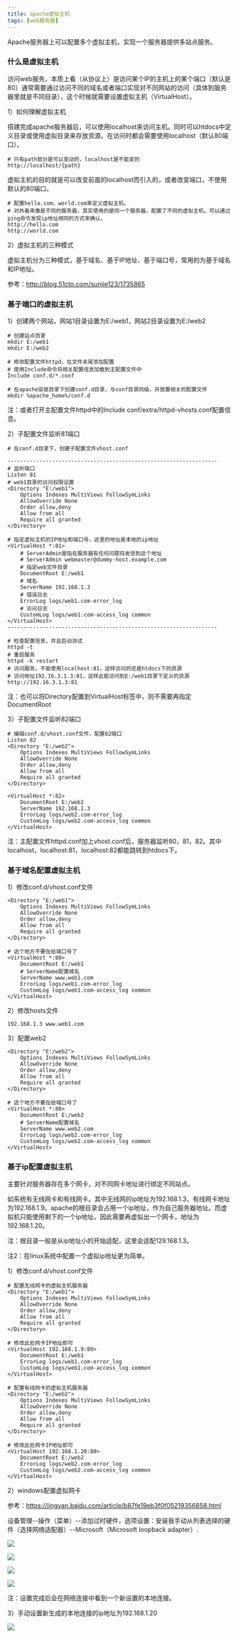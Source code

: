 ```yaml
---
title: apache虚拟主机
tags: [web服务器]
---
```


Apache服务器上可以配置多个虚拟主机，实现一个服务器提供多站点服务。

### 什么是虚拟主机

访问web服务，本质上看（从协议上）是访问某个IP的主机上的某个端口（默认是80）通常需要通过访问不同的域名或者端口实现对不同网站的访问（具体到服务器里就是不同目录），这个时候就需要设置虚拟主机（VirtualHost）。

1）如何理解虚拟主机

搭建完成apache服务器后，可以使用localhost来访问主机。同时可以htdocs中定义目录或使用虚拟目录来存放资源。在访问时都会需要使用localhost（默认80端口）。

```
# 只有path部分是可以变动的，localhost是不能变的
http://localhost/{path}
```

虚拟主机的目的就是可以改变前面的localhost而引入的，或者改变端口，不使用默认的80端口。

```
# 配置hello.com，world.com来定义虚拟主机。
# 对外看来像是不同的服务器，其实使用的是同一个服务器，配置了不同的虚拟主机。可以通过ping命令发现ip地址相同的方式来确认。
http://hello.com
http://world.com
```

2）虚拟主机的三种模式

虚拟主机分为三种模式，基于域名、基于IP地址、基于端口号，常用的为基于域名和IP地址。

参考：http://blog.51cto.com/sunjie123/1735865

### 基于端口的虚拟主机

1）创建两个网站，网站1目录设置为E:/web1，网站2目录设置为E:/web2

```
# 创建站点目录
mkdir E:/web1
mkdir E:/web2

# 修改配置文件httpd，在文件末尾添加配置
# 使用Include命令将相关配置信息加载到主配置文件中
Include conf.d/*.conf

# 在apache安装目录下创建conf.d目录，与conf目录同级，并放置相关的配置文件
mkdir %apache_home%/conf.d

```

注：或者打开主配置文件httpd中的Include conf/extra/httpd-vhosts.conf配置信息。

2）子配置文件监听81端口

```
# 在conf.d目录下，创建子配置文件vhost.conf

------------------------------------------------------------------
# 监听端口
Listen 81
# web1目录的访问权限设置
<Directory "E:/web1">        
    Options Indexes MultiViews FollowSymLinks
    AllowOverride None
    Order allow,deny
    Allow from all
    Require all granted
</Directory>

# 指定虚拟主机的IP地址和端口号，这里的地址是本地的ip地址
<VirtualHost *:81>
    # ServerAdmin是指在服务器有任何问题将发信到这个地址
    # ServerAdmin webmaster@dummy-host.example.com
    # 指定web文件目录
    DocumentRoot E:/web1
    # 域名
    ServerName 192.168.1.3
    # 错误日志
    ErrorLog logs/web1.com-error_log
    # 访问日志
    CustomLog logs/web1.com-access_log common
</VirtualHost>
------------------------------------------------------------------

# 检查配置信息，并且启动测试
httpd -t
# 重启服务
httpd -k restart
# 访问服务，不能使用localhost:81，这样访问的还是htdocs下的资源
# 访问地址192.16.3.1.3:81，这样此能访问到E:/web1目录下定义的资源
http://192.16.3.1.3:81
```

注：也可以将Directory配置到VirtualHost标签中，则不需要再指定DocumentRoot

3）子配置文件监听82端口

```
# 编辑conf.d/vhost.conf文件，配置82端口
Listen 82
<Directory "E:/web2">        
    Options Indexes MultiViews FollowSymLinks
    AllowOverride None
    Order allow,deny
    Allow from all
    Require all granted
</Directory>

<VirtualHost *:82>
    DocumentRoot E:/web2
    ServerName 192.168.1.3
    ErrorLog logs/web2.com-error_log
    CustomLog logs/web2.com-access_log common
</VirtualHost>
```

注：主配置文件httpd.conf加上vhost.conf后，服务器监听80，81，82。其中localhost，localhost:81，localhost:82都能跳转到htdocs下。

### 基于域名配置虚拟主机

1）修改conf.d/vhost.conf文件

```
<Directory "E:/web1">
    Options Indexes MultiViews FollowSymLinks
    AllowOverride None
    Order allow,deny
    Allow from all
    Require all granted
</Directory>

# 这个地方不要在给端口号了
<VirtualHost *:80>
    DocumentRoot E:/web1
    # ServerName配置域名
    ServerName www.web1.com
    ErrorLog logs/web1.com-error_log
    CustomLog logs/web1.com-access_log common
</VirtualHost>
```

2）修改hosts文件

```
192.168.1.3 www.web1.com
```

3）配置web2

```
<Directory "E:/web2">
    Options Indexes MultiViews FollowSymLinks
    AllowOverride None
    Order allow,deny
    Allow from all
    Require all granted
</Directory>

# 这个地方不要在给端口号了
<VirtualHost *:80>
    DocumentRoot E:/web2
    # ServerName配置域名
    ServerName www.web2.com
    ErrorLog logs/web2.com-error_log
    CustomLog logs/web2.com-access_log common
</VirtualHost>
```

### 基于ip配置虚拟主机

主要针对服务器存在多个网卡，对不同网卡地址进行绑定不同站点。

如系统有无线网卡和有线网卡。其中无线网的ip地址为192.168.1.3，有线网卡地址为192.168.1.9。apache的根目录会占用一个ip地址，作为自己服务器地址。而虚拟机只能使用剩下的一个ip地址。因此需要再虚拟出一个网卡，地址为192.168.1.20。

注：根目录一般是从ip地址小的开始适配，这里会适配129.168.1.3。

注2：在linux系统中配置一个虚拟ip地址更为简单。

1）修改conf.d/vhost.conf文件

```
# 配置无线网卡的虚拟主机服务器
<Directory "E:/web1">
    Options Indexes MultiViews FollowSymLinks
    AllowOverride None
    Order allow,deny
    Allow from all
    Require all granted
</Directory>

# 修改此处网卡IP地址即可
<VirtualHost 192.168.1.9:80>
    DocumentRoot E:/web1
    ErrorLog logs/web1.com-error_log
    CustomLog logs/web1.com-access_log common
</VirtualHost>

# 配置有线网卡的虚拟主机服务器
<Directory "E:/web2">
    Options Indexes MultiViews FollowSymLinks
    AllowOverride None
    Order allow,deny
    Allow from all
    Require all granted
</Directory>

# 修改此处网卡IP地址即可
<VirtualHost 192.168.1.20:80>
    DocumentRoot E:/web2
    ErrorLog logs/web2.com-error_log
    CustomLog logs/web2.com-access_log common
</VirtualHost>
```

2）windows配置虚拟网卡

参考：https://jingyan.baidu.com/article/b87fe19eb3f0f05219356858.html

设备管理--操作（菜单）--添加过时硬件，选项设置：安装我手动从列表选择的硬件（选择网络适配器）--Microsoft（Microsoft loopback adapter）.

![](/images/web/apache/windows-virtual1.png)

![](/images/web/apache/windows-virtual2.png)

![](/images/web/apache/windows-virtual3.png)

![](/images/web/apache/windows-virtual4.png)

注：设置完成后会在网络连接中看到一个新设置的本地连接。

3）手动设置新生成的本地连接的ip地址为192.168.1.20

![](/images/web/apache/windows-virtual5.png)